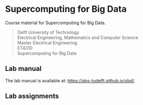 # Supercomputing for Big Data

Course material for Supercomputing for Big Data.

> Delft University of Technology  
> Electrical Engineering, Mathematics and Computer Science  
> Master Electrical Engineering  
> ET4310  
> Supercomputing for Big Data

## Lab manual

The lab manual is available at: https://abs-tudelft.github.io/sbd/.

## Lab assignments
